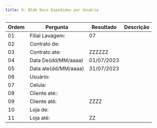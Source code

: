 ```yaml
---
title: 9. Qtde Docs Expedidos por Usuário
---
```



Ordem | Pergunta | Resultado | Descrição
----- | -------- | --------- | ---------
01    |Filial Lavagem: | 07|
02    |Contrato de: | |
03    |Contrato ate: |ZZZZZZ |
04    |Data De(dd/MM/aaaa) |01/07/2023 |
05    |Data ate(dd/MM/aaaa) |31/07/2023 |
06    |Usuário: | |
07    |Celula: | |
08    |Cliente até:: | |
09    |Cliente até: |ZZZZ |
10    |Loja de: | |
11    |Loja até: |ZZ |
